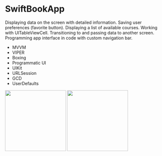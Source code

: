 # SwiftBookApp

Displaying data on the screen with detailed information.
Saving user preferences (favorite button).
Displaying a list of available courses.
Working with UITableViewCell.
Transitioning to and passing data to another screen.
Programming app interface in code with custom navigation bar.

* MVVM
* VIPER
* Boxing
* Programmatic UI
* UIKit
* URLSession
* GCD
* UserDefaults

<img src="https://github.com/repakuku/SwiftBookApp/assets/43852158/5d181beb-ff85-4a83-9f45-e87de54092a0" width="200">
<img src="https://github.com/repakuku/SwiftBookApp/assets/43852158/76aa3f88-6ade-44a6-a911-6fa11ef2cbcc" width="200">
